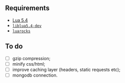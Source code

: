 ## Requirements

- [Lua 5.4](https://www.lua.org/manual/5.4/manual.html)
- [`liblua5.4-dev`](https://packages.debian.org/sid/liblua5.4-dev)
- [`luarocks`](https://luarocks.org/#quick-start)

## To do

- [ ] gzip compression;
- [ ] minify css/html;
- [ ] improve caching layer (headers, static requests etc);
- [ ] mongodb connection.
